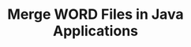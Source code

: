 ---
############################# Static ############################
layout: "autogen"
draft: false
path: "merger/java/word/"
otherformats: PDF BMP CSV DOC DOCM DOCX DOT DOTM DOTX EPUB Excel HTML Image MHT MHTML ODP ODS ODT OneNote OTP OTT PDF PNG POTM POTX PPS PPSM PPSX PPT PPTM PPTX PS RTF TEX TIF TIFF TSV TXT VDX Visio VSDM VSDX VSSX VSSM VSTM VSTX VSX VTX Web Worksheet XLAM XLS XLSB XLSM XLSX XLT XLTM XLTX XPS 

############################# Head ############################
head_title: "Merge WORD Files via Java & J2SE Documents Merger API"
head_description: "Merge multiple WORD files into a single file using Java documents merger API with all data, style and formatting as the source documents."

############################# Header ############################
title: "Merge WORD Files in Java Applications"
description: "Merge multiple WORD files into a single file using Java documents merger API. Merge selected pages or page ranges from various source documents into a single resultant document with all data, style and formatting as the source documents."

############################# SubMenu ############################
submenu:
    enable: true

############################# About ############################
about:
    enable: true
    title: "GroupDocs.Merger for Java API"
    content: |
        GroupDocs.Merger for Java library offers a simple solution to safely merge & split between a wide range of document formats including PDF, Microsoft Office (Word, Excel, PowerPoint, OneNote), OpenDocument, HTML, images and many others within .NET applications. By adding just a few lines of the code, perform several document operations such as move, remove, rotate, swap, extract or change the orientation of pages within the documents. The documents merging API also supports previewing document pages as an image to analyse the document structure, formatting and content on the page.
        
        GroupDocs.Merger APIs are well supported on all major operating systems and Java versions including J2SE 7.0 (1.7), J2SE 8.0 (1.8) and Java 10.

############################# Steps ############################
steps:
    enable: true
    title_left: "Merge Two or More WORD Files in Java"
    content_left: |
        [GroupDocs.Merger](https://products.groupdocs.com/merger/java/) makes it easy for Java developers to merge multiple WORD files by implementing a few easy steps.

        *   Create an instance of **Merger** class and load WORD file.
        *   Call **Join** method of **Merger** class instance and load another WORD file.
        *   Call **Save** method of **Merger** class instance to save the merged document.
        
    title_right: "System Requirements"
    content_right: |
        Before executing the code example below, please make sure that you have the following prerequisites installled on your system.

        *   Operating Systems: Microsoft Windows, Linux, MacOS
        *   Development Environments: NetBeans, IntelliJ IDEA, Eclipse
        *   Frameworks: Java 7 (1.7) and above
        *   Download the latest version of GroupDocs.Merger for Java from [Maven](https://repository.groupdocs.com/webapp/#/artifacts/browse/tree/General/repo/com/groupdocs/groupdocs-merger)
        
    code: |
        ```cs
        // Merge WORD files using GroupDocs.Merger API
        // Instantiate Merger with input WORD document
        Merger merger = new Merger("input_1.word"))
          {
            // Call Join method of Merger class instance and pass second source document path
            merger.Join("input_2.word");
            
            // Call Save method of Merger class instance to save merged document
            merger.Save("merged-file.word");
          }
        ```
        

demos:
    enable: true
        

about_formats:
    enable: true


more_formats:
    enable: true


back_to_top:
    enable: true
---